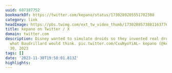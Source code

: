 ```yaml
---
uuid: 687187752
bookmarkOf: https://twitter.com/kepano/status/1730289205551702388
category: link
headImage: https://pbs.twimg.com/ext_tw_video_thumb/1730288573881163776/pu/img/lQlC24pmqr14F2A3?format=jpg&name=medium
title: kepano on Twitter / X
domain: twitter.com
description: Disney wanted to simulate droids so they invented real droids. I wonder
  what Baudrillard would think. pic.twitter.com/CxuNyoYiAL— kepano (@kepano) November
  30, 2023
tags: []
date: '2023-11-30T19:58:01.813Z'
highlights: 
---
```



